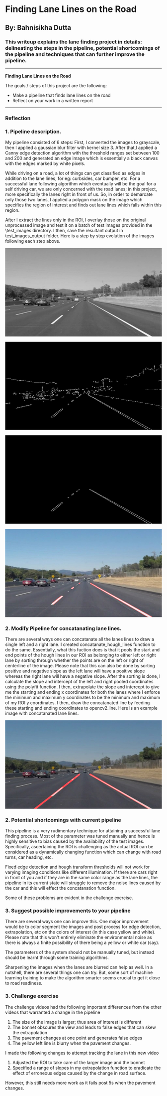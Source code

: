 # **Finding Lane Lines on the Road** 

## By: Bahnisikha Dutta

### This writeup explains the lane finding project in details: delineating the steps in the pipeline, potential shortcomings of the pipeline and techniques that can further improve the pipeline. 

---

**Finding Lane Lines on the Road**

The goals / steps of this project are the following:
* Make a pipeline that finds lane lines on the road
* Reflect on your work in a written report


[//]: # (Image References)

[image1]: ./examples/grayscale.jpg "Grayscale"

[image2]: ./test_images_output/gray/solidWhiteCurve.jpg "Grayscale"

[image3]: ./test_images_output/edge/solidWhiteCurve.jpg "Edge"

[image4]: ./test_images_output/edge_roi/solidWhiteCurve.jpg "Grayscale"

[image5]: ./test_images_output/solidWhiteCurve.jpg "Grayscale"

[image6]: ./test_images_output/concat/solidWhiteCurve.jpg "Grayscale"
---

### Reflection

### 1. Pipeline description.

My pipeline consisted of 6 steps: 
First, I converted the images to grayscale, then I applied a gaussian blur filter with kernel size 3. After that,I applied a Canny edge detection algorithm with the threshold ranges set between 100 and 200 and generated an edge image which is essentially a black canvas with the edges marked by white pixels.

While driving on a road, a lot of things can get classified as edges in addition to the lane lines, for eg: curbsides, car bumper, etc. For a successful lane following algorithm which eventually will be the goal for a self driving car, we are only concerned with the road lanes; in this project, more specifically the lanes right in front of us. So, in order to demarcate only those two lanes, I applied a polygon mask on the image which specifies the region of interest and finds out lane lines which falls within this region.

After I extract the lines only in the ROI, I overlay those on the original unprocessed image and test it on a batch of test images provided in the \test_images directory. I then, save the resultant output in test_images_output folder. Here is a step by step evolution of the images following each step above.

![alt text][image2]

![alt text][image3]

![alt text][image4]

![alt text][image5]

### 2. Modify Pipeline for concatanating lane lines.

There are several ways one can concatanate all the lanes lines to draw a single left and a right lane. I created concatanate_hough_lines function to do the same. Essentially, what this fuction does is that it pools the start and end points of the hough lines in our ROI as belonging to either left or right lane by sorting through whether the points are on the left or right of centerline of the image. Please note that this can also be done by sorting positive and negative slope as the left lane will have a positive slope whereas the right lane will have a negative slope. After the sorting is done, I calculate the slope and intercept of the left and right pooled coordinates using the polyfit function. I then, extrapolate the slope and intercept to give me the starting and ending x coordinates for both the lanes where I enforce the minimum and maximum y coordinates to be the minimum and maximum of my ROI y coordinates. I then, draw the concatanated line by feeding these starting and ending coordinates to opencv2.line. Here is an example image with concatanated lane lines. 

![alt text][image6]

### 2. Potential shortcomings with current pipeline

This pipeline is a very rudimentary technique for attaining a successful lane finding process. Most of the parameter was tuned manually and hence is highly sensitive to bias caused by the availability of the test images. Specifically, ascertaining the ROI is challenging as the actual ROI can be considered as a dynamically changing function which can change with road turns, car heading, etc.

Fixed edge detection and hough transform thresholds will not work for varying imaging conditions like different illumination. If there are cars right in front of you and if they are in the same color range as the lane lines, the pipeline in its current state will struggle to remove the noise lines caused by the car and this will effect the concatanation function.

Some of these problems are evident in the challenge exercise.


### 3. Suggest possible improvements to your pipeline

There are several ways one can improve this. One major improvement would be to color segment the images and post process for edge detection, extrapolation, etc on the colors of interest (in this case yellow and white). Please note that this won't entirely eliminate the environmental noise as there is always a finite possibility of there being a yellow or white car (say). 

The parameters of the system should not be manually tuned, but instead should be learnt through some training algorithms. 

Sharpening the images when the lanes are blurred can help as well. In a nutshell, there are several things one can try. But, some sort of machine learning training to make the algorithm smarter seems crucial to get it close to road readiness. 


### 3. Challenge exercise

The challenge videos had the following important differences from the other videos that warranted a change in the pipeline
1. The size of the image is larger; thus area of interest is different
2. The bonnet obscures the view and leads to false edges that can skew the extrapolation
3. The pavement changes at one point and generates false edges
4. The yellow left line is blurry when the pavement changes.

I made the following changes to attempt tracking the lane in this new video
1. Adjusted the ROI to take care of the larger image and the bonnet
2. Specified a range of slopes in my extrapolation function to eradicate the effect of erroneous edges caused by the change in road surface.

However, this still needs more work as it fails post 5s when the pavement changes. 